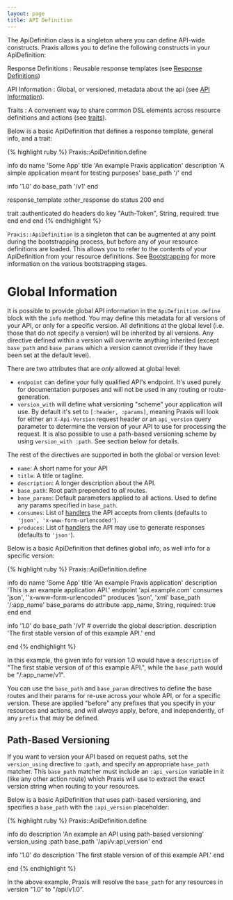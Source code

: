 ```yaml
---
layout: page
title: API Definition
---
```

The ApiDefinition class is a singleton where you can define API-wide
constructs. Praxis allows you to define the following constructs in your
ApiDefinition:

Response Definitions
: Reusable response templates (see [Response Definitions](../response-definitions/))

API Information
: Global, or versioned, metadata about the api (see [API Information](../global-api-information/)).

Traits
: A convenient way to share common DSL elements across resource definitions and
actions (see [traits](../traits/)).


Below is a basic ApiDefinition that defines a response template, general info, and a trait:

{% highlight ruby %}
Praxis::ApiDefinition.define

  info do
    name 'Some App'
    title 'An example Praxis application'
    description 'A simple application meant for testing purposes'
    base_path '/'
  end

  info '1.0' do
    base_path '/v1'
  end

  response_template :other_response do
    status 200
  end

  trait :authenticated do
    headers do
      key "Auth-Token", String, required: true
    end
  end
end
{% endhighlight %}

`Praxis::ApiDefinition` is a singleton that can be augmented at any point
during the bootstrapping process, but before any of your resource definitions
are loaded. This allows you to refer to the contents of your ApiDefinition from
your resource definitions. See [Bootstrapping](../bootstrapping/) for more
information on the various bootstrapping stages.

# Global Information

It is possible to provide global API information in the `ApiDefinition.define` block with the `info` method. You may define this metadata for all versions of your API, or only for a specific version. All definitions at the global level (i.e. those that do not specify a version) will be inherited by all versions. Any directive defined within a version will overwrite anything inherited (except `base_path` and `base_params` which a version cannot override if they have been set at the default level).

There are two attributes that are _only_ allowed at global level:

* `endpoint` can define your fully qualified API's endpoint. It's used purely for documentation purposes and will not be used in any routing or route-generation.
* `version_with` will define what versioning "scheme" your application will use. By default it's set to `[:header, :params]`, meaning Praxis will look for either an  `X-Api-Version` request header *or* an `api_version` query parameter to determine the version of your API to use for processing the request. It is also possible to use a path-based versioning scheme by using `version_with :path`. See section below for details.

The rest of the directives are supported in both the global or version level:

 * `name`: A short name for your API
 * `title`: A title or tagline.
 * `description`: A longer description about the API.
 * `base_path`: Root path prepended to *all* routes.
 * `base_params`: Default parameters applied to all actions. Used to define any params specified in `base_path`.
 * `consumes`: List of [handlers](../handlers) the API accepts from clients (defaults to `'json', 'x-www-form-urlencoded'`).
 * `produces`: List of [handlers](../handlers) the API may use to generate responses (defaults to `'json'`).


Below is a basic ApiDefinition that defines global info, as well info for a specific version:

{% highlight ruby %}
Praxis::ApiDefinition.define

  info do
    name 'Some App'
    title 'An example Praxis application'
    description 'This is an example application API.'
    endpoint 'api.example.com'
    consumes 'json', ''x-www-form-urlencoded''
    produces 'json', 'xml'
    base_path '/:app_name'
    base_params do
      attribute :app_name, String, required: true
    end
  end

  info '1.0' do
    base_path '/v1'
    # override the global description.
    description 'The first stable version of of this example API.'
  end

end
{% endhighlight %}

In this example, the given info for version 1.0 would have a `description` of "The first stable version of of this example API.", while the `base_path` would be "/:app_name/v1".

You can use the `base_path` and `base_param` directives to define the base routes and their params for re-use across your whole API, or for a specific version. These are applied "before" any prefixes that you specify in your resources and actions, and will *always* apply, before, and independently, of any `prefix` that may be defined.


## Path-Based Versioning

If you want to version your API based on request paths, set the `version_using` directive to `:path`, and specify an appropriate `base_path` matcher. This `base_path` matcher must include an `:api_version` variable in it (like any other action route) which Praxis will use to extract the exact version string when routing to your resources.

Below is a basic ApiDefinition that uses path-based versioning, and specifies a `base_path` with the `:api_version` placeholder:

{% highlight ruby %}
Praxis::ApiDefinition.define

  info do
    description 'An example an API using path-based versioning'
    version_using :path
    base_path '/api/v:api_version'
  end

  info '1.0' do
    description 'The first stable version of of this example API.'
  end

end
{% endhighlight %}

In the above example, Praxis will resolve the `base_path` for any resources in version "1.0" to "/api/v1.0".
